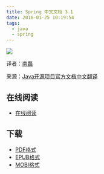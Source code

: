 ```yaml
---
title: Spring 中文文档 3.1
date: 2016-01-25 10:19:54
tags:
  - java
  - spring
---
```


![](https://ek8whxe.cloudimg.io/s/width/226/https://www.gitbook.com/cover/book/wizardforcel/spring-doc-3x.jpg)

译者：[南磊](http://weibo.com/nanlei1987)

来源：[Java开源项目官方文档中文翻译](http://code.google.com/p/translation)

<!--more-->

## 在线阅读 ##

+ [在线阅读](https://www.gitbook.com/book/wizardforcel/spring-doc-3x/details)

## 下载 ##

+ [PDF格式](https://www.gitbook.com/download/pdf/book/wizardforcel/spring-doc-3x)
+ [EPUB格式](https://www.gitbook.com/download/epub/book/wizardforcel/spring-doc-3x)
+ [MOBI格式](https://www.gitbook.com/download/mobi/book/wizardforcel/spring-doc-3x)